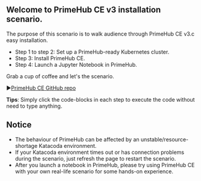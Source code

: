 <!-- Global site tag (gtag.js) - Google Analytics -->
<script async src="https://www.googletagmanager.com/gtag/js?id=UA-123266454-4"></script>
<script>
  window.dataLayer = window.dataLayer || [];
  function gtag(){dataLayer.push(arguments);}
  gtag('js', new Date());

  gtag('config', 'UA-123266454-4');
</script>


## Welcome to PrimeHub CE v3 installation scenario.

The purpose of this scenario is to walk audience through PrimeHub CE v3.c easy installation.

+ Step 1 to step 2: Set up a PrimeHub-ready Kubernetes cluster.
+ Step 3: Install PrimeHub CE.
+ Step 4: Launch a Jupyter Notebook in PrimeHub.

Grab a cup of coffee and let's the scenario.

▶️[PrimeHub CE GitHub repo](https://github.com/InfuseAI/primehub)

**Tips**: Simply click the code-blocks in each step to execute the code without need to type anything.

## Notice

+ The behaviour of PrimeHub can be affected by an unstable/resource-shortage Katacoda environment.
+ If your Katacoda environment times out or has connection problems during the scenario, just refresh the page to restart the scenario.
+ After you launch a notebook in PrimeHub, please try using PrimeHub CE with your own real-life scenario for some hands-on experience.
